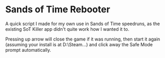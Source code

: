 # Sands of Time Rebooter
A quick script I made for my own use in Sands of Time speedruns, as the existing SoT Killer app didn't quite work how I wanted it to.

Pressing up arrow will close the game if it was running, then start it again (assuming your install is at D:\Steam\...) and click away the Safe Mode prompt automatically.
